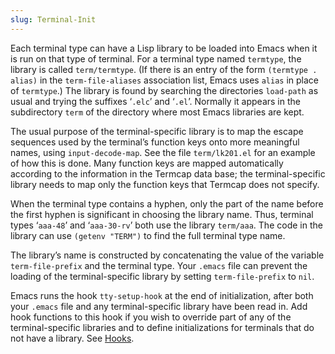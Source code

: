 ```yaml
---
slug: Terminal-Init
---
```


Each terminal type can have a Lisp library to be loaded into Emacs when it is run on that type of terminal. For a terminal type named `termtype`, the library is called `term/termtype`. (If there is an entry of the form `(termtype . alias)` in the `term-file-aliases` association list, Emacs uses `alias` in place of `termtype`.) The library is found by searching the directories `load-path` as usual and trying the suffixes ‘`.elc`’ and ‘`.el`’. Normally it appears in the subdirectory `term` of the directory where most Emacs libraries are kept.

The usual purpose of the terminal-specific library is to map the escape sequences used by the terminal’s function keys onto more meaningful names, using `input-decode-map`. See the file `term/lk201.el` for an example of how this is done. Many function keys are mapped automatically according to the information in the Termcap data base; the terminal-specific library needs to map only the function keys that Termcap does not specify.

When the terminal type contains a hyphen, only the part of the name before the first hyphen is significant in choosing the library name. Thus, terminal types ‘`aaa-48`’ and ‘`aaa-30-rv`’ both use the library `term/aaa`. The code in the library can use `(getenv "TERM")` to find the full terminal type name.

The library’s name is constructed by concatenating the value of the variable `term-file-prefix` and the terminal type. Your `.emacs` file can prevent the loading of the terminal-specific library by setting `term-file-prefix` to `nil`.

Emacs runs the hook `tty-setup-hook` at the end of initialization, after both your `.emacs` file and any terminal-specific library have been read in. Add hook functions to this hook if you wish to override part of any of the terminal-specific libraries and to define initializations for terminals that do not have a library. See [Hooks](Hooks).
